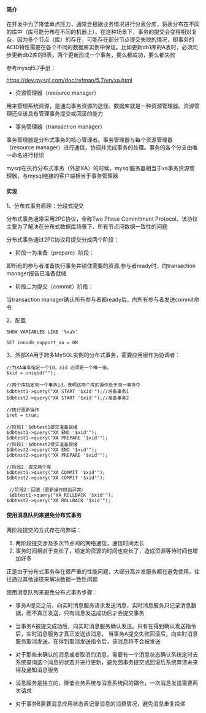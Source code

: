 #### 简介

在开发中为了降低单点压力，通常会根据业务情况进行分表分库，将表分布在不同的库中（库可能分布在不同的机器上）。在这种场景下，事务的提交会变得相对复杂，因为多个节点（库）的存在，可能存在部分节点提交失败的情况，即事务的ACID特性需要在各个不同的数据库实例中保证。比如更新db1库的A表时，必须同步更新db2库的B表，两个更新形成一个事务，要么都成功，要么都失败

参考mysql5.7手册：

https://dev.mysql.com/doc/refman/5.7/en/xa.html


- 资源管理器（resource manager）

用来管理系统资源，是通向事务资源的途径。数据库就是一种资源管理器。资源管理还应该具有管理事务提交或回滚的能力


- 事务管理器（transaction manager）

事务管理器是分布式事务的核心管理者。事务管理器与每个资源管理器（resource manager）进行通信，协调并完成事务的处理。事务的各个分支由唯一命名进行标识


mysql在执行分布式事务（外部XA）的时候，mysql服务器相当于xa事务资源管理器，与mysql链接的客户端相当于事务管理器


#### 实现

1、分布式事务原理：分段式提交

分布式事务通常采用2PC协议，全称Two Phase Commitment Protocol。该协议主要为了解决在分布式数据库场景下，所有节点间数据一致性的问题

分布式事务通过2PC协议将提交分成两个阶段：

- 阶段一为准备（prepare）阶段：

即所有的参与者准备执行事务并锁住需要的资源,参与者ready时，向transaction manager报告已准备就绪

- 阶段二为提交（commit）阶段：

当transaction manager确认所有参与者都ready后，向所有参与者发送commit命令


2、配置

```
SHOW VARIABLES LIKE '%xa%'

SET innodb_support_xa = ON
```

3、外部XA用于跨多MySQL实例的分布式事务，需要应用层作为协调者：

```
//为XA事务指定一个id，xid 必须是一个唯一值。
$xid = uniqid("");

//两个库指定同一个事务id，表明这两个库的操作处于同一事务中
$dbtest1->query("XA START '$xid'");//准备事务1
$dbtest2->query("XA START '$xid'");//准备事务2

//执行更新操作
$ret = true;

//阶段1：$dbtest1提交准备就绪
$dbtest1->query("XA END '$xid'");
$dbtest1->query("XA PREPARE '$xid'");
//阶段1：$dbtest2提交准备就绪
$dbtest2->query("XA END '$xid'");
$dbtest2->query("XA PREPARE '$xid'");

//阶段2：提交两个库
$dbtest1->query("XA COMMIT '$xid'");
$dbtest2->query("XA COMMIT '$xid'");

 //阶段2：回滚（更新操作抛出异常）
 $dbtest1->query("XA ROLLBACK '$xid'");
$dbtest2->query("XA ROLLBACK '$xid'");
```

#### 使用消息队列来避免分布式事务

两阶段提交的方式存在的弊端：

1. 两阶段提交涉及多次节点间的网络通信，通信时间太长
2. 事务时间相对于变长了，锁定的资源的时间也变长了，造成资源等待时间也增加好多

正是由于分布式事务存在很严重的性能问题，大部分高并发服务都在避免使用，往往通过其他途径来解决数据一致性问题

使用消息队列来避免分布式事务步骤：

- 事务A提交之前，向实时消息服务请求发送消息，实时消息服务只记录消息数据，而不真正发送，只有消息发送成功后才会提交事务

- 当事务A被提交成功后，向实时消息服务确认发送。只有在得到确认发送指令后，实时消息服务才真正发送该消息， 当事务A提交失败回滚后，向实时消息服务取消发送。在得到取消发送指令后，该消息将不会被发送

- 对于那些未确认的消息或者取消的消息，需要有一个消息状态确认系统定时去系统查询这个消息的状态并进行更新，避免因事务提交或回滚后系统奔溃未来得及通知消息服务

- 消息服务是独立的，降低业务系统与消息系统间的耦合，一次消息发送需要两次请求

- 对于事务B需要消息应用状态表记录消息的消费情况，避免消息重复投递




